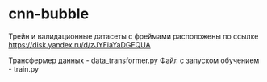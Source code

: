 # cnn-bubble


Трейн и валидационные датасеты с фреймами расположены по ссылке https://disk.yandex.ru/d/zJYFiaYaDGFQUA

Трансфермер данных - data_transformer.py
Файл с запуском обучением - train.py

